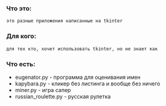 ### Что это:
    это разные приложения написанные на tkinter 

### Для кого:
    для тех кто, хочет использовать tkinter, но не знает как

### Что есть:
* eugenator.py - программа для оценивания имен 
* kapybara.py - кликер без листинга и вообще без ничего
* miner.py - игра сапер
* russian_roulette.py - русская рулетка